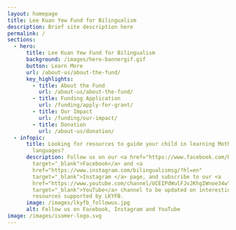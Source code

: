 ```yaml
---
layout: homepage
title: Lee Kuan Yew Fund for Bilingualism
description: Brief site description here
permalink: /
sections:
  - hero:
      title: Lee Kuan Yew Fund for Bilingualism
      background: /images/hero-bannergif.gif
      button: Learn More
      url: /about-us/about-the-fund/
      key_highlights:
        - title: About the Fund
          url: /about-us/about-the-fund/
        - title: Funding Application
          url: /funding/apply-for-grant/
        - title: Our Impact
          url: /funding/our-impact/
        - title: Donation
          url: /about-us/donation/
  - infopic:
      title: Looking for resources to guide your child in learning Mother Tongue
        languages?
      description: Follow us on our <a href="https://www.facebook.com/bilingualismsg"
        target="_blank">Facebook</a> and <a
        href="https://www.instagram.com/bilingualismsg/?hl=en"
        target="_blank">Instagram </a> page, and subscribe to our <a
        href="https://www.youtube.com/channel/UCEIPdWulFJvJKhgIWnoe34w"
        target="_blank">YouTube</a> channel to be updated on interesting
        resources supported by LKYFB.
      image: /images/lkyfb_followus.jpg
      alt: Follow us on Facebook, Instagram and YouTube
image: /images/isomer-logo.svg
---
```

